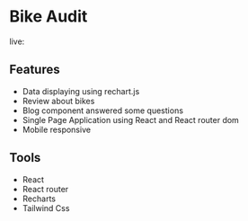 # Bike Audit

live:

## Features

- Data displaying using rechart.js
- Review about bikes
- Blog component answered some questions
- Single Page Application using React and React router dom
- Mobile responsive

## Tools

- React
- React router
- Recharts
- Tailwind Css
